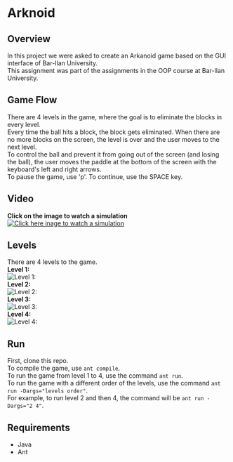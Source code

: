 # Arknoid
## Overview
In this project we were asked to create an Arkanoid game based on the GUI interface of Bar-Ilan University.  
This assignment was part of the assignments in the OOP course at Bar-Ilan University.

## Game Flow
There are 4 levels in the game, where the goal is to eliminate the blocks in every level.  
Every time the ball hits a block, the block gets eliminated. When there are no more blocks on the screen, the level is over and the user moves to the next level.  
To control the ball and prevent it from going out of the screen (and losing the ball), the user moves the paddle at the bottom of the screen with the keyboard's left and right arrows.  
To pause the game, use 'p'. To continue, use the SPACE key.
## Video
**Click on the image to watch a simulation**  
[![Click here inage to watch a simulation](https://drive.google.com/uc?id=1o74tCmMaXu39jZkR1XYsM54vT7zEUuj9)](https://youtu.be/ZRs-i-LH3bg)
## Levels
There are 4 levels to the game.  
**Level 1:**  
![Level 1:](https://drive.google.com/uc?id=1UAoPUZleWiycQaDnUeu2Ovu6f-sM_6ru)  
**Level 2:**  
![Level 2:](https://drive.google.com/uc?id=1GE3_lY6ipFcU6tiyUYooLr8WzyCviniz)  
**Level 3:**  
![Level 3:](https://drive.google.com/uc?id=1VlVYl2PXROixHkE5GEuc7KHp1ssHEIgc)  
**Level 4:**  
![Level 4:](https://drive.google.com/uc?id=1Apc4wq__ZiylPmA1BZ-RZnp7CMHctqSa)  



## Run
First, clone this repo.  
To compile the game, use `ant compile`.  
To run the game from level 1 to 4, use the command `ant run`.  
To run the game with a different order of the levels, use the command `ant run -Dargs="levels order"`.  
For example, to run level 2 and then 4, the command will be `ant run -Dargs="2 4"`.

## Requirements
* Java
* Ant
